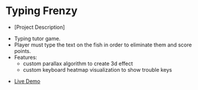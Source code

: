 # Typing Frenzy

* [Project Description]
- Typing tutor game.
- Player must type the text on the fish in order to eliminate them and score points.
- Features:
  - custom parallax algorithm to create 3d effect
  - custom keyboard heatmap visualization to show trouble keys

* [Live Demo](http://typing-frenzy.herokuapp.com/)
